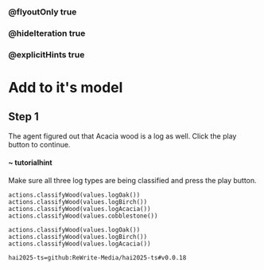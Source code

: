### @flyoutOnly true
### @hideIteration true
### @explicitHints true

# Add to it's model

## Step 1
The agent figured out that Acacia wood is a log as well. Click the play button to continue.

#### ~ tutorialhint 
Make sure all three log types are being classified and press the play button.

```ghost
actions.classifyWood(values.logOak())
actions.classifyWood(values.logBirch()) 
actions.classifyWood(values.logAcacia()) 
actions.classifyWood(values.cobblestone()) 
```
```template
actions.classifyWood(values.logOak())
actions.classifyWood(values.logBirch())
actions.classifyWood(values.logAcacia())
```
```package
hai2025-ts=github:ReWrite-Media/hai2025-ts#v0.0.18
```
